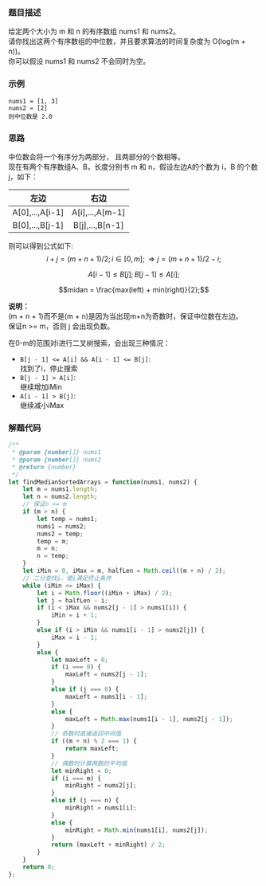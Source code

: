 ### 题目描述
给定两个大小为 m 和 n 的有序数组 nums1 和 nums2。  
请你找出这两个有序数组的中位数，并且要求算法的时间复杂度为 O(log(m + n))。  
你可以假设 nums1 和 nums2 不会同时为空。
### 示例
```
nums1 = [1, 3]
nums2 = [2]
则中位数是 2.0
```
### 思路
中位数会将一个有序分为两部分， 且两部分的个数相等。  
现在有两个有序数组A、B，长度分别书 m 和 n，假设左边A的个数为 i，B 的个数 j，如下：

| 左边 | 右边 |
| :-: | :-: |
|A[0],...,A[i-1]|A[i],...,A[m-1]|
|B[0],...,B[j-1]|B[j],...,B[n-1]|

则可以得到公式如下:
$$i + j = (m + n + 1) / 2;i\in[0,m]; \Rightarrow j = (m + n + 1) / 2 - i;$$

$$A[i-1] \leq B[j];B[j-1] \leq A[i];$$

$$midan = \frac{max(left) + min(right)}{2};$$

**说明：**  
(m + n + 1)而不是(m + n)是因为当出现m+n为奇数时，保证中位数在左边。  
保证n >= m，否则 j 会出现负数。  

在0-m的范围对i进行二叉树搜索，会出现三种情况：  
- `B[j - 1] <= A[i] && A[i - 1] <= B[j]`:  
找到了i，停止搜索
- `B[j - 1] > A[i]`:  
继续增加iMin
- `A[i - 1] > B[j]`:  
继续减小iMax

### 解题代码
```javascript
/**
 * @param {number[]} nums1
 * @param {number[]} nums2
 * @return {number}
 */
let findMedianSortedArrays = function(nums1, nums2) {
    let m = nums1.length;
    let n = nums2.length;
    // 保证n >= m
    if (m > n) {
        let temp = nums1;
        nums1 = nums2;
        nums2 = temp;
        temp = m;
        m = n;
        n = temp;
    }
    let iMin = 0, iMax = m, halfLen = Math.ceil((m + n) / 2);
    // 二分查找i，使i满足终止条件
    while (iMin <= iMax) {
        let i = Math.floor((iMin + iMax) / 2);
        let j = halfLen - i;
        if (i < iMax && nums2[j - 1] > nums1[i]) {
            iMin = i + 1;
        }
        else if (i > iMin && nums1[i - 1] > nums2[j]) {
            iMax = i - 1;
        }
        else {
            let maxLeft = 0;
            if (i === 0) {
                maxLeft = nums2[j - 1];
            }
            else if (j === 0) {
                maxLeft = nums1[i - 1];
            }
            else {
                maxLeft = Math.max(nums1[i - 1], nums2[j - 1]);
            }
            // 奇数时直接返回中间值
            if ((m + n) % 2 === 1) {
                return maxLeft;
            }
            // 偶数时计算两数的平均值
            let minRight = 0;
            if (i === m) {
                minRight = nums2[j];
            }
            else if (j === n) {
                minRight = nums1[i];
            }
            else {
                minRight = Math.min(nums1[i], nums2[j]);
            }
            return (maxLeft + minRight) / 2;
        }
    }
    return 0;
};
```
